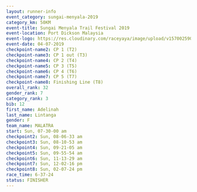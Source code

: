 ```yaml
---
layout: runner-info 
event_category: sungai-menyala-2019 
category_km: 50KM 
event-title: Sungai Menyala Trail Festival 2019 
event-location: Port Dickson Malaysia 
event-logo: https://res.cloudinary.com/raceyaya/image/upload/v1570025907/logo/smft_rwzxh1.jpg 
event-date: 04-07-2019 
checkpoint-name2: CP 1 (T2) 
checkpoint-name3: CP 1 out (T3) 
checkpoint-name4: CP 2 (T4) 
checkpoint-name5: CP 3 (T5) 
checkpoint-name6: CP 4 (T6) 
checkpoint-name7: CP 5 (T7) 
checkpoint-name8: Finishing Line (T8) 
overall_rank: 32
gender_rank: 7
category_rank: 3
bib: 12
first_name: Adelinah
last_name: Lintanga
gender: F
team_name: MALATRA
start: Sun, 07-30-00 am
checkpoint2: Sun, 08-06-33 am
checkpoint3: Sun, 08-10-53 am
checkpoint4: Sun, 09-21-05 am
checkpoint5: Sun, 09-55-54 am
checkpoint6: Sun, 11-13-29 am
checkpoint7: Sun, 12-02-16 pm
checkpoint8: Sun, 02-07-24 pm
race_time: 6-37-24
status: FINISHER
---
```

